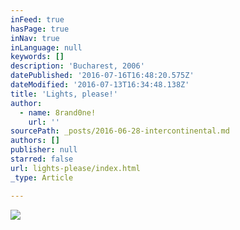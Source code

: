 ```yaml
---
inFeed: true
hasPage: true
inNav: true
inLanguage: null
keywords: []
description: 'Bucharest, 2006'
datePublished: '2016-07-16T16:48:20.575Z'
dateModified: '2016-07-13T16:34:48.138Z'
title: 'Lights, please!'
author:
  - name: 8rand0ne!
    url: ''
sourcePath: _posts/2016-06-28-intercontinental.md
authors: []
publisher: null
starred: false
url: lights-please/index.html
_type: Article

---
```

![](https://imgflo.herokuapp.com/graph/vahj1ThiexotieMo/7843ef5117fe7da7e79caa08b2829a04/croprotate.jpg?cropheight=3791&cropwidth=2487&degrees=0&input=https%3A%2F%2Fthe-grid-user-content.s3-us-west-2.amazonaws.com%2F3b561845-6dbc-41c0-9399-646766b65329.jpg&x=0&y=0)